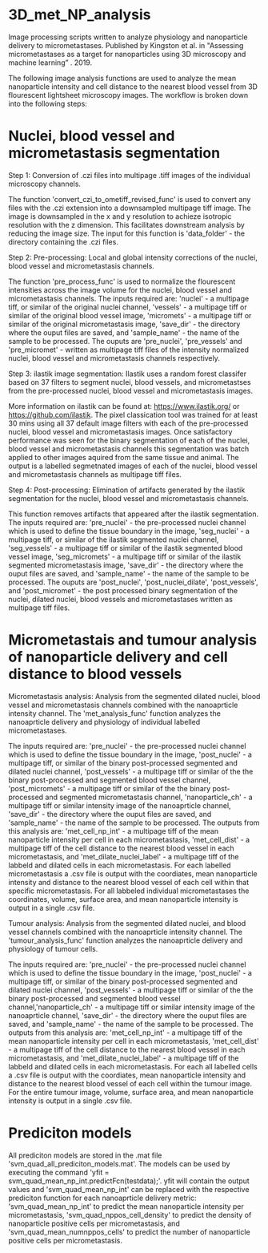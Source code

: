 # 3D_met_NP_analysis
Image processing scripts written to analyze physiology and nanoparticle delivery to micrometastases. Published by Kingston et al. in "Assessing micrometastases as a target for nanoparticles using 3D microscopy and machine learning” . 2019. 

The following image analysis functions are used to analyze the mean nanoparticle intensity and cell distance to the nearest blood vessel from 3D flourescent lightsheet microscopy images. The workflow is broken down into the following steps:

# Nuclei, blood vessel and micrometastasis segmentation
Step 1: Conversion of .czi files into multipage .tiff images of the individual microscopy channels. 

The function 'convert_czi_to_ometiff_revised_func' is used to convert any files with the .czi extension into a downsampled multipage tiff image. The image is downsampled in the x and y resolution to achieze isotropic resolution with the z dimension. This facilitates downstream analysis by reducing the image size. The input for this function is 'data_folder' - the directory containing the .czi files. 

Step 2: Pre-processing: Local and global intensity corrections of the nuclei, blood vessel and micrometastasis channels. 

The function 'pre_process_func' is used to normalize the flourescent intensities across the image volume for the nuclei, blood vessel and micrometastasis channels. The inputs required are: 'nuclei' - a multipage tiff, or similar of the original nuclei channel, 'vessels' - a multipage tiff or similar of the original blood vessel image, 'micromets' - a multipage tiff or similar of the original micrometastasis image, 'save_dir' - the directory where the ouput files are saved, and 'sample_name' - the name of the sample to be processed. The ouputs are 'pre_nuclei', 'pre_vessels' and 'pre_micromet' - written as multipage tiff files of the intensity normalized nuclei, blood vessel and micrometastasis channels respectively. 

Step 3: ilastik image segmentation: Ilastik uses a random forest classifer based on 37 filters to segment nuclei, blood vessels, and micrometastses from the pre-processed nuclei, blood vessel and micrometastasis images. 

More information on ilastik can be found at: https://www.ilastik.org/ or https://github.com/ilastik. The pixel classication tool was trained for at least 30 mins using all 37 default image filters with each of the pre-processed nuclei, blood vessel and micrometastasis images. Once satisfactory performance was seen for the binary segmentation of each of the nuclei, blood vessel and micrometastasis channels this segmentation was batch applied to other images aquired from the same tissue and animal. The output is a labelled segmetnated images of each of the nuclei, blood vessel and micrometastasis channels as multipage tiff files. 

Step 4: Post-processing: Elimination of artifacts generated by the ilastik segmentation for the nuclei, blood vessel and micrometastasis channels. 

This function removes artifacts that appeared after the ilastik segmentation. The inputs required are: 'pre_nuclei' - the pre-processed nuclei channel which is used to define the tissue boundary in the image, 'seg_nuclei' - a multipage tiff, or similar of the ilastik segmented nuclei channel, 'seg_vessels' - a multipage tiff or similar of the ilastik segmented blood vessel image, 'seg_micromets' - a multipage tiff or similar of the ilastik segmented micrometastasis image, 'save_dir' - the directory where the ouput files are saved, and 'sample_name' - the name of the sample to be processed. The ouputs are 'post_nuclei', 'post_nuclei_dilate', 'post_vessels', and 'post_micromet' - the post processed binary segmentation of the nuclei, dilated nuclei, blood vessels and micrometastases written as multipage tiff files.  

# Micrometastais and tumour analysis of nanoparticle delivery and cell distance to blood vessels

Micrometastasis analysis: Analysis from the segmented dilated nuclei, blood vessel and micrometastasis channels combined with the nanoaprticle intensity channel. 
The 'met_analysis_func' function analyzes the nanoaprticle delivery and physiology of individual labelled micrometastases. 

The inputs required are: 'pre_nuclei' - the pre-processed nuclei channel which is used to define the tissue boundary in the image, 'post_nuclei' - a multipage tiff, or similar of the binary post-processed segmented and dilated nuclei channel, 'post_vessels' - a multipage tiff or similar of the the binary post-processed and segmented blood vessel channel, 'post_micromets' - a multipage tiff or similar of the the binary post-processed and segmented micrometastasis channel, 'nanoparticle_ch' - a multipage tiff or similar intensity image of the nanoaprticle channel, 'save_dir' - the directory where the ouput files are saved, and 'sample_name' - the name of the sample to be processed. The outputs from this analysis are: 'met_cell_np_int' - a multipage tiff of the mean nanoparticle intensity per cell in each micrometastasis, 'met_cell_dist' - a multipage tiff of the cell distance to the nearest blood vessel in each micrometastasis, and 'met_dilate_nuclei_label' - a multipage tiff of the labbeld and dilated cells in each micrometastasis. For each labelled micrometastasis a .csv file is output with the coordiates, mean nanoparticle intensity and distance to the nearest blood vessel of each cell within that specific micrometastasis. For all labbeled individual micrometastases the coordinates, volume, surface area, and mean nanoparticle intensity is output in a single .csv file. 

Tumour analysis: Analysis from the segmented dilated nuclei, and blood vessel channels combined with the nanoaprticle intensity channel. 
The 'tumour_analysis_func' function analyzes the nanoaprticle delivery and physiology of tumour cells. 

The inputs required are: 'pre_nuclei' - the pre-processed nuclei channel which is used to define the tissue boundary in the image, 'post_nuclei' - a multipage tiff, or similar of the binary post-processed segmented and dilated nuclei channel, 'post_vessels' - a multipage tiff or similar of the the binary post-processed and segmented blood vessel channel,'nanoparticle_ch' - a multipage tiff or similar intensity image of the nanoaprticle channel, 'save_dir' - the directory where the ouput files are saved, and 'sample_name' - the name of the sample to be processed. The outputs from this analysis are: 'met_cell_np_int' - a multipage tiff of the mean nanoparticle intensity per cell in each micrometastasis, 'met_cell_dist' - a multipage tiff of the cell distance to the nearest blood vessel in each micrometastasis, and 'met_dilate_nuclei_label' - a multipage tiff of the labbeld and dilated cells in each micrometastasis. For each all labelled cells a .csv file is output with the coordiates, mean nanoparticle intensity and distance to the nearest blood vessel of each cell within the tumour image. For the entire tumour image, volume, surface area, and mean nanoparticle intensity is output in a single .csv file. 

# Prediciton models

All prediciton models are stored in the .mat file 'svm_quad_all_prediciton_models.mat'. The models can be used by executing the command
'yfit = svm_quad_mean_np_int.predictFcn(testdata);'. yfit will contain the output values and 'svm_quad_mean_np_int' can be replaced with the respective prediciton function for each nanoaprticle delivery metric: 'svm_quad_mean_np_int' to predict the mean nanoparticle intensity per micrometastasis, 'svm_quad_nppos_cell_density' to predict the density of nanoparticle positive cells per micrometastasis, and 'svm_quad_mean_numnppos_cells' to predict the number of nanoparticle positive cells per micrometastasis. 

